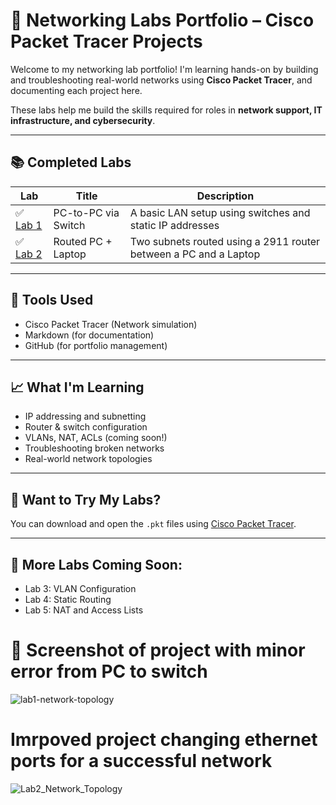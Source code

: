 # 🧠 Networking Labs Portfolio – Cisco Packet Tracer Projects

Welcome to my networking lab portfolio! I'm learning hands-on by building and troubleshooting real-world networks using **Cisco Packet Tracer**, and documenting each project here.

These labs help me build the skills required for roles in **network support, IT infrastructure, and cybersecurity**.

---

## 📚 Completed Labs

| Lab | Title | Description |
|-----|-------|-------------|
| ✅ [Lab 1](Lab1.md) | PC-to-PC via Switch | A basic LAN setup using switches and static IP addresses |
| ✅ [Lab 2](Lab2.md) | Routed PC + Laptop | Two subnets routed using a 2911 router between a PC and a Laptop |

---

## 🔧 Tools Used
- Cisco Packet Tracer (Network simulation)
- Markdown (for documentation)
- GitHub (for portfolio management)

---

## 📈 What I'm Learning
- IP addressing and subnetting
- Router & switch configuration
- VLANs, NAT, ACLs (coming soon!)
- Troubleshooting broken networks
- Real-world network topologies

---

## 🧾 Want to Try My Labs?
You can download and open the `.pkt` files using [Cisco Packet Tracer](https://www.netacad.com/portal/resources/packet-tracer).

---

## 🚀 More Labs Coming Soon:
- Lab 3: VLAN Configuration
- Lab 4: Static Routing
- Lab 5: NAT and Access Lists

# 🧰 Screenshot of project with minor error from PC to switch
![lab1-network-topology](https://github.com/user-attachments/assets/b6a25d59-ee97-46ec-bb55-328be75fbcaf)

# Imrpoved project changing ethernet ports for a successful network
![Lab2_Network_Topology](https://github.com/user-attachments/assets/8c779fa5-5b8a-4ca0-a8f4-1003f7f99414)

